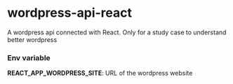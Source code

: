 # wordpress-api-react

A wordpress api connected with React. Only for a study case to understand better wordpress

### Env variable

**REACT_APP_WORDPRESS_SITE**: URL of the wordpress website
